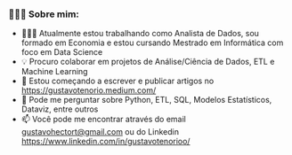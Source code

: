 <h3>🙋🏻‍♂️ Sobre mim:</h3>

- 👨🏻‍💻 Atualmente estou trabalhando como Analista de Dados, sou formado em Economia e estou cursando Mestrado em Informática com foco em Data Science
- 💡 Procuro colaborar em projetos de Análise/Ciência de Dados, ETL e Machine Learning
- 📝 Estou começando a escrever e publicar artigos no https://gustavotenorio.medium.com/
- 💬 Pode me perguntar sobre Python, ETL, SQL, Modelos Estatísticos, Dataviz, entre outros
- 📫 Você pode me encontrar através do email gustavohectort@gmail.com ou do Linkedin https://www.linkedin.com/in/gustavotenorioo/

<!---
gustavo-tenoriov/gustavo-tenoriov is a ✨ special ✨ repository because its `README.md` (this file) appears on your GitHub profile.
You can click the Preview link to take a look at your changes.
--->
